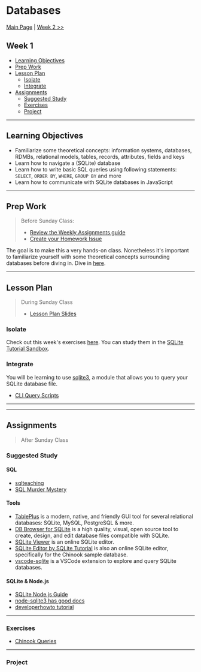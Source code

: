 # Databases

[Main Page](../README.md) | [Week 2 >>](../week-2/README.md)

## Week 1

- [Learning Objectives](#learning-objectives)
- [Prep Work](#prep-work)
- [Lesson Plan](#lesson-plan)
  - [Isolate](#isolate)
  - [Integrate](#integrate)
- [Assignments](#assignments)
  - [Suggested Study](#suggested-study)
  - [Exercises](#exercises)
  - [Project](#project)

---

## Learning Objectives

- Familiarize some theoretical concepts: information systems, databases, RDMBs, relational models, tables, records, attributes, fields and keys
- Learn how to navigate a (SQLite) database
- Learn how to write basic SQL queries using following statements: `SELECT`, `ORDER BY`, `WHERE`, `GROUP BY` and more
- Learn how to communicate with SQLite databases in JavaScript

---

## Prep Work

> Before Sunday Class:
> - [Review the Weekly Assignments guide](https://home.hackyourfuture.be/students/weekly-assignments)
> - [Create your Homework Issue](https://home.hackyourfuture.be/students/homework-submission#homework-issues)

The goal is to make this a very hands-on class. Nonetheless it's important to familiarize yourself with some theoretical concepts surrounding databases before diving in. Dive in [here](./PREPWORK.md).

---

## Lesson Plan

> During Sunday Class
> - [Lesson Plan Slides](https://hackyourfuture.be/databases/week-1)

### Isolate
Check out this week's exercises [here](../isolate/week-1/EXERCISES.md).  You can study them in the [SQLite Tutorial Sandbox](https://www.sqlitetutorial.net/tryit/).

### Integrate

You will be learning to use [sqlite3](https://github.com/mapbox/node-sqlite3/wiki/API), a module that allows you to query your SQLite database file.

- [CLI Query Scripts](../integrate/cli-query-scripts)

---
---

## Assignments

> After Sunday Class

### Suggested Study

#### SQL

- [sqlteaching](https://www.sqlteaching.com/)
- [SQL Murder Mystery](https://mystery.knightlab.com/)

#### Tools

- [TablePlus](https://tableplus.com/) is a modern, native, and friendly GUI tool for several relational databases: SQLite, MySQL, PostgreSQL & more.
- [DB Browser for SQLite](https://sqlitebrowser.org/) is a high quality, visual, open source tool to create, design, and edit database files compatible with SQLite.
- [SQLite Viewer](https://inloop.github.io/sqlite-viewer/) is an online SQLite editor.
- [SQLite Editor by SQLite Tutorial](https://www.sqlitetutorial.net/tryit/) is also an online SQLite editor, specifically for the Chinook sample database.
- [vscode-sqlite](https://marketplace.visualstudio.com/items?itemName=alexcvzz.vscode-sqlite) is a VSCode extension to explore and query SQLite databases.

#### SQLite & Node.js

- [SQLite Node.js Guide](https://www.sqlitetutorial.net/sqlite-nodejs/)
- [node-sqlite3 has good docs](https://github.com/mapbox/node-sqlite3/wiki/)
- [developerhowto tutorial](https://developerhowto.com/2018/12/29/build-a-rest-api-with-node-js-and-express-js/)

---

### Exercises

- [Chinook Queries](https://github.com/HackYourFutureBelgium/chinook-queries)

---

### Project

